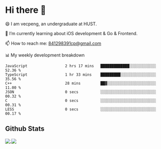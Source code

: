 
# Hi there 👋
😄 I am vecpeng, an undergraduate at HUST.

🌱 I’m currently learning about iOS development & Go & Frontend.

📫 How to reach me: 841298391cp@gmail.com

📊 My weekly development breakdown
<!--START_SECTION:waka-->

```text
JavaScript                 2 hrs 17 mins   █████████████░░░░░░░░░░░░   52.36 %
TypeScript                 1 hr 33 mins    █████████░░░░░░░░░░░░░░░░   35.56 %
C++                        28 mins         ██▓░░░░░░░░░░░░░░░░░░░░░░   11.00 %
JSON                       0 secs          ░░░░░░░░░░░░░░░░░░░░░░░░░   00.32 %
C                          0 secs          ░░░░░░░░░░░░░░░░░░░░░░░░░   00.31 %
LESS                       0 secs          ░░░░░░░░░░░░░░░░░░░░░░░░░   00.17 %
```

<!--END_SECTION:waka-->

## Github Stats
<a href="https://github.com/anuraghazra/github-readme-stats">
  <img align="center" src="https://github-readme-stats.vercel.app/api?username=vecpeng&count_private=true&hide=stars" />
</a>
<a href="https://github.com/anuraghazra/convoychat">
  <img align="center" src="https://github-readme-stats.vercel.app/api/top-langs/?username=vecpeng&layout=compact" />
</a>
